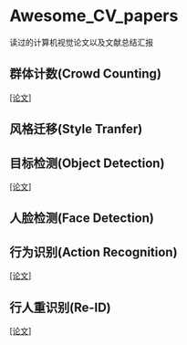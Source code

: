 # Awesome_CV_papers
读过的计算机视觉论文以及文献总结汇报

## 群体计数(Crowd Counting)
[[论文]](./Crowd_Counting/crowd_counting_readme.md)

## 风格迁移(Style Tranfer)

## 目标检测(Object Detection)
[[论文]](./Object_Detection/object_detection_readme.md)

## 人脸检测(Face Detection)

## 行为识别(Action Recognition)
[[论文]](./Action_Recognition/action_recognition_readme.md)

## 行人重识别(Re-ID)
[[论文]](./Re-ID/re_id_readme.md)